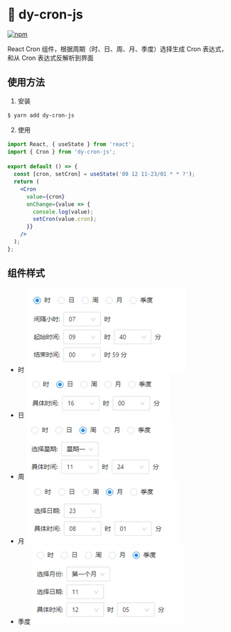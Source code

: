 # 🌟 dy-cron-js

<a href="https://www.npmjs.com/package/dy-cron-js"><img alt="npm" src="https://img.shields.io/npm/v/dy-cron-js"></a>

React Cron 组件，根据周期（时、日、周、月、季度）选择生成 Cron 表达式，和从 Cron 表达式反解析到界面

## 使用方法

1. 安装

```bash
$ yarn add dy-cron-js
```

2. 使用

```jsx
import React, { useState } from 'react';
import { Cron } from 'dy-cron-js';

export default () => {
  const [cron, setCron] = useState('00 12 11-23/01 * * ?');
  return (
    <Cron
      value={cron}
      onChange={value => {
        console.log(value);
        setCron(value.cron);
      }}
    />
  );
};
```

## 组件样式

- 时
  ![时](./images/h.jpg)
- 日
  ![日](./images/d.jpg)
- 周
  ![周](./images/w.jpg)
- 月
  ![月](./images/m.jpg)
- 季度
  ![季度](./images/q.jpg)
